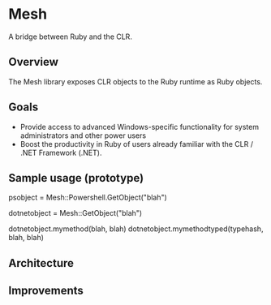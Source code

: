 # Mesh
A bridge between Ruby and the CLR.

## Overview
The Mesh library exposes CLR objects to the Ruby runtime as Ruby objects.

## Goals
* Provide access to advanced Windows-specific functionality for system administrators
  and other power users
* Boost the productivity in Ruby of users already familiar with the CLR / .NET
  Framework (.NET).

## Sample usage (prototype)

psobject = Mesh::Powershell.GetObject("blah")

dotnetobject = Mesh::GetObject("blah")

dotnetobject.mymethod(blah, blah)
dotnetobject.mymethodtyped(typehash, blah, blah)

## Architecture

## Improvements


